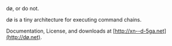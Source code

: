 dø, or do not.

dø is a tiny architecture for executing command chains.

Documentation, License, and downloads at [http://xn--d-5ga.net](http://dø.net).